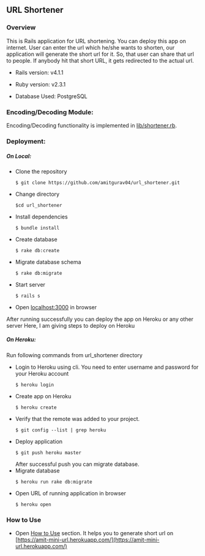 ## URL Shortener

### Overview
This is Rails application for URL shortening. You can deploy this app on internet. 
User can enter the url which he/she wants to shorten, our application will generate the short url for it. So, that user can share that url to people. If anybody hit that short URL, it gets redirected to the actual url.

* Rails version: v4.1.1

* Ruby version: v2.3.1

* Database Used:  PostgreSQL

### Encoding/Decoding Module:
Encoding/Decoding functionality is implemented in [lib/shortener.rb](lib/shortener.rb).

### Deployment:
##### On Local:
* Clone the repository
    ```
    $ git clone https://github.com/amitgurav04/url_shortener.git
    ```
* Change directory
    ```
    $cd url_shortener
    ```
* Install dependencies
    ```
    $ bundle install
    ```
* Create database
    ```
    $ rake db:create
    ```
* Migrate database schema
    ```
    $ rake db:migrate
    ```
* Start server
    ```
    $ rails s
    ```
* Open [localhost:3000](http://localhost:3000) in browser

After running successfully you can deploy the app on Heroku or any other server
Here, I am giving steps to deploy on Heroku
##### On Heroku:
Run following commands from url_shortener directory
* Login to Heroku using cli. You need to enter username and password for your Heroku account
    ```
    $ heroku login
    ```
* Create app on Heroku
    ```
    $ heroku create
    ```
* Verify that the remote was added to your project.
    ```
    $ git config --list | grep heroku
    ```
* Deploy application
    ```
    $ git push heroku master
    ```
    After successful push you can migrate database.
* Migrate database
    ```
    $ heroku run rake db:migrate
    ```
* Open URL of running application in browser
    ```
    $ heroku open
    ```

### How to Use
* Open [How to Use](doc/how-to-use.md) section. It helps you to generate short url on [https://amit-mini-url.herokuapp.com/](https://amit-mini-url.herokuapp.com/)

